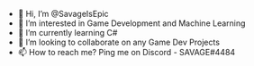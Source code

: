 - 👋 Hi, I’m @SavageIsEpic
- 👀 I’m interested in Game Development and Machine Learning
- 🌱 I’m currently learning C#
- 💞️ I’m looking to collaborate on any Game Dev Projects
- 📫 How to reach me? Ping me on Discord - SAVAGE#4484 

<!---
SavageIsEpic/SavageIsEpic is a ✨ special ✨ repository because its `README.md` (this file) appears on your GitHub profile.
You can click the Preview link to take a look at your changes.
--->
